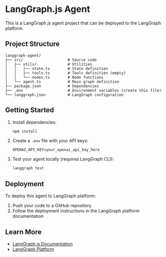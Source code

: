 # LangGraph.js Agent

This is a LangGraph.js agent project that can be deployed to the LangGraph platform.

## Project Structure

```
langgraph-agent/
├── src/                    # Source code
│   ├── utils/              # Utilities
│   │   ├── state.ts        # State definition
│   │   ├── tools.ts        # Tools definition (empty)
│   │   └── nodes.ts        # Node functions
│   └── agent.ts            # Main graph definition
├── package.json            # Dependencies
├── .env                    # Environment variables (create this file)
└── langgraph.json          # LangGraph configuration
```

## Getting Started

1. Install dependencies:

   ```bash
   npm install
   ```

2. Create a `.env` file with your API keys:

   ```
   OPENAI_API_KEY=your_openai_api_key_here
   ```

3. Test your agent locally (requires LangGraph CLI):
   ```bash
   langgraph test
   ```

## Deployment

To deploy this agent to LangGraph platform:

1. Push your code to a GitHub repository
2. Follow the deployment instructions in the LangGraph platform documentation

## Learn More

- [LangGraph.js Documentation](https://langchain-ai.github.io/langgraphjs/)
- [LangGraph Platform](https://langchain-ai.github.io/langgraph/cloud/)
